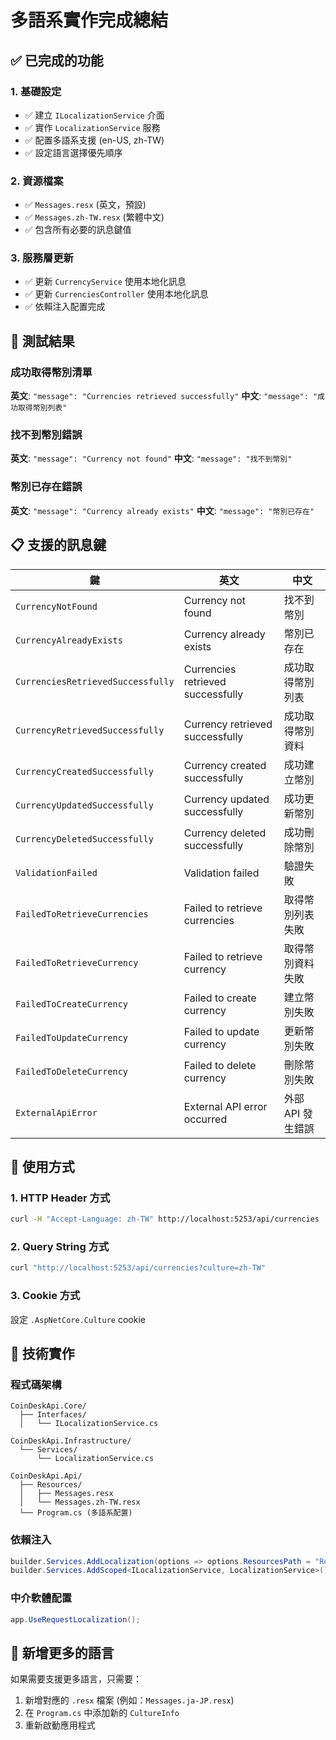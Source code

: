 # 多語系實作完成總結

## ✅ 已完成的功能

### 1. 基礎設定
- ✅ 建立 `ILocalizationService` 介面
- ✅ 實作 `LocalizationService` 服務
- ✅ 配置多語系支援 (en-US, zh-TW)
- ✅ 設定語言選擇優先順序

### 2. 資源檔案
- ✅ `Messages.resx` (英文，預設)
- ✅ `Messages.zh-TW.resx` (繁體中文)
- ✅ 包含所有必要的訊息鍵值

### 3. 服務層更新
- ✅ 更新 `CurrencyService` 使用本地化訊息
- ✅ 更新 `CurrenciesController` 使用本地化訊息
- ✅ 依賴注入配置完成

## 🧪 測試結果

### 成功取得幣別清單
**英文**: `"message": "Currencies retrieved successfully"`
**中文**: `"message": "成功取得幣別列表"`

### 找不到幣別錯誤
**英文**: `"message": "Currency not found"`
**中文**: `"message": "找不到幣別"`

### 幣別已存在錯誤
**英文**: `"message": "Currency already exists"`
**中文**: `"message": "幣別已存在"`

## 📋 支援的訊息鍵

| 鍵 | 英文 | 中文 |
|---|---|---|
| `CurrencyNotFound` | Currency not found | 找不到幣別 |
| `CurrencyAlreadyExists` | Currency already exists | 幣別已存在 |
| `CurrenciesRetrievedSuccessfully` | Currencies retrieved successfully | 成功取得幣別列表 |
| `CurrencyRetrievedSuccessfully` | Currency retrieved successfully | 成功取得幣別資料 |
| `CurrencyCreatedSuccessfully` | Currency created successfully | 成功建立幣別 |
| `CurrencyUpdatedSuccessfully` | Currency updated successfully | 成功更新幣別 |
| `CurrencyDeletedSuccessfully` | Currency deleted successfully | 成功刪除幣別 |
| `ValidationFailed` | Validation failed | 驗證失敗 |
| `FailedToRetrieveCurrencies` | Failed to retrieve currencies | 取得幣別列表失敗 |
| `FailedToRetrieveCurrency` | Failed to retrieve currency | 取得幣別資料失敗 |
| `FailedToCreateCurrency` | Failed to create currency | 建立幣別失敗 |
| `FailedToUpdateCurrency` | Failed to update currency | 更新幣別失敗 |
| `FailedToDeleteCurrency` | Failed to delete currency | 刪除幣別失敗 |
| `ExternalApiError` | External API error occurred | 外部 API 發生錯誤 |

## 🎯 使用方式

### 1. HTTP Header 方式
```bash
curl -H "Accept-Language: zh-TW" http://localhost:5253/api/currencies
```

### 2. Query String 方式
```bash
curl "http://localhost:5253/api/currencies?culture=zh-TW"
```

### 3. Cookie 方式
設定 `.AspNetCore.Culture` cookie

## 🔧 技術實作

### 程式碼架構
```
CoinDeskApi.Core/
  ├── Interfaces/
  │   └── ILocalizationService.cs

CoinDeskApi.Infrastructure/
  └── Services/
      └── LocalizationService.cs

CoinDeskApi.Api/
  ├── Resources/
  │   ├── Messages.resx
  │   └── Messages.zh-TW.resx
  └── Program.cs (多語系配置)
```

### 依賴注入
```csharp
builder.Services.AddLocalization(options => options.ResourcesPath = "Resources");
builder.Services.AddScoped<ILocalizationService, LocalizationService>();
```

### 中介軟體配置
```csharp
app.UseRequestLocalization();
```

## 🚀 新增更多的語言

如果需要支援更多語言，只需要：
1. 新增對應的 `.resx` 檔案 (例如：`Messages.ja-JP.resx`)
2. 在 `Program.cs` 中添加新的 `CultureInfo`
3. 重新啟動應用程式
